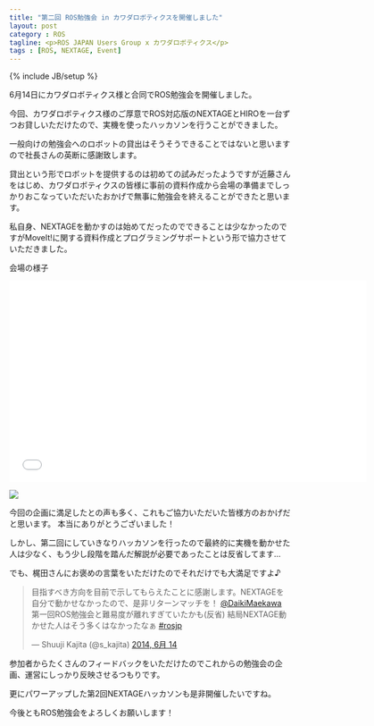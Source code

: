 ```yaml
---
title: "第二回 ROS勉強会 in カワダロボティクスを開催しました"
layout: post
category : ROS
tagline: <p>ROS JAPAN Users Group x カワダロボティクス</p>
tags : [ROS, NEXTAGE, Event]
---
```


{% include JB/setup %}

6月14日にカワダロボティクス様と合同でROS勉強会を開催しました。

今回、カワダロボティクス様のご厚意でROS対応版のNEXTAGEとHIROを一台ずつお貸しいただけたので、実機を使ったハッカソンを行うことができました。

一般向けの勉強会へのロボットの貸出はそうそうできることではないと思いますので社長さんの英断に感謝致します。

貸出という形でロボットを提供するのは初めての試みだったようですが近藤さんをはじめ、カワダロボティクスの皆様に事前の資料作成から会場の準備までしっかりおこなっていただいたおかげで無事に勉強会を終えることができたと思います。

私自身、NEXTAGEを動かすのは始めてだったのでできることは少なかったのですがMoveIt!に関する資料作成とプログラミングサポートという形で協力させていただきました。

会場の様子

<iframe width="640" height="360" src="//www.youtube.com/embed/oeKnqNB21DA" frameborder="0" allowfullscreen></iframe>

![]({{BASE_PATH}}/images/rosjp/meetup02.jpg)

今回の企画に満足したとの声も多く、これもご協力いただいた皆様方のおかげだと思います。 本当にありがとうございました！

しかし、第二回にしていきなりハッカソンを行ったので最終的に実機を動かせた人は少なく、もう少し段階を踏んだ解説が必要であったことは反省してます…

でも、梶田さんにお褒めの言葉をいただけたのでそれだけでも大満足ですよ♪

<blockquote class="twitter-tweet" data-conversation="none" lang="ja"><p>目指すべき方向を目前で示してもらえたことに感謝します。NEXTAGEを自分で動かせなかったので、是非リターンマッチを！ <a href="https://twitter.com/DaikiMaekawa">@DaikiMaekawa</a> 第一回ROS勉強会と難易度が離れすぎていたかも(反省) 結局NEXTAGE動かせた人はそう多くはなかったなぁ <a href="https://twitter.com/search?q=%23rosjp&amp;src=hash">#rosjp</a></p>&mdash; Shuuji Kajita (@s_kajita) <a href="https://twitter.com/s_kajita/statuses/477854018010497025">2014, 6月 14</a></blockquote>
<script async src="//platform.twitter.com/widgets.js" charset="utf-8"></script>

参加者からたくさんのフィードバックをいただけたのでこれからの勉強会の企画、運営にしっかり反映させるつもりです。

更にパワーアップした第2回NEXTAGEハッカソンも是非開催したいですね。

今後ともROS勉強会をよろしくお願いします！

